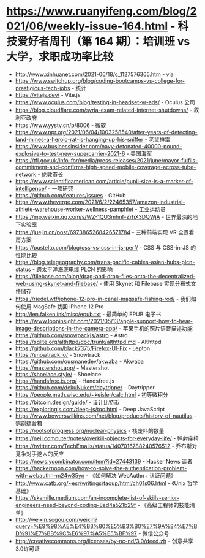 # https://www.ruanyifeng.com/blog/2021/06/weekly-issue-164.html - 科技爱好者周刊（第 164 期）：培训班 vs 大学，求职成功率比较

- http://www.xinhuanet.com/2021-06/18/c_1127576365.htm - via
- https://www.switchup.org/blog/coding-bootcamps-vs-college-for-prestigious-tech-jobs - 统计
- https://vitejs.dev/ - Vite.js
- https://www.oculus.com/blog/testing-in-headset-vr-ads/ - Oculus 公司
- https://blog.cloudflare.com/syria-exam-related-internet-shutdowns/ - 叙利亚政府
- https://www.yystv.cn/p/8006 - 微软
- https://www.npr.org/2021/06/04/1003258540/after-years-of-detecting-land-mines-a-heroic-rat-is-hanging-up-his-sniffer - 老鼠排雷
- https://www.businessinsider.com/navy-detonated-40000-pound-explosive-to-test-new-supercarrier-2021-6 - 美国海军
- https://tfl.gov.uk/info-for/media/press-releases/2021/june/mayor-fulfils-commitment-and-confirms-high-speed-mobile-coverage-across-tube-network - 伦敦市长
- https://www.scientificamerican.com/article/pupil-size-is-a-marker-of-intelligence/ - 一项研究
- https://github.com/features/issues - GitHub
- https://www.theverge.com/2021/6/2/22465357/amazon-industrial-athlete-warehouse-worker-wellness-pamphlet - 工业运动员
- https://mp.weixin.qq.com/s/WZ-1QU3mhnf-ZrhX3DQWjA - 世界最深的地下实验室
- https://juejin.cn/post/6973865268426571784 - 三种前端实现 VR 全景看房方案
- https://pustelto.com/blog/css-vs-css-in-js-perf/ - CSS 与 CSS-in-JS 的性能比较
- https://blog.telegeography.com/trans-pacific-cables-asian-hubs-plcn-status - 跨太平洋海底电缆 PLCN 的影响
- https://filebase.com/blog/drag-and-drop-files-onto-the-decentralized-web-using-skynet-and-filebase/ - 使用 Skynet 和 Filebase 实现分布式文件储存
- https://riedel.wtf/iphone-12-pro-in-canal-magsafe-fishing-rod/ - 我们如何使用 MagSafe 找回 iPhone 12 Pro
- http://len.falken.ink/misc/epub.txt - 最简单的 EPUB 电子书
- https://www.loopinsight.com/2021/05/13/apple-support-how-to-hear-image-descriptions-in-the-camera-app/ - 苹果手机的照片语音描述功能
- https://github.com/snowpackjs/astro - Astro
- https://sqlite.org/althttpd/doc/trunk/althttpd.md - Althttpd
- https://github.com/black7375/Firefox-UI-Fix - Lepton
- https://snowtrack.io/ - Snowtrack
- https://github.com/ousmanedev/akwaba - Akwaba
- https://mastershot.app/ - Mastershot
- https://shoelace.style/ - Shoelace
- https://handsfree.js.org/ - Handsfree.js
- https://github.com/dekuNukem/daytripper - Daytripper
- https://people.math.wisc.edu/~keisler/calc.html - 初等微积分
- https://bitcoin.design/guide/ - 设计比特币
- https://exploringjs.com/deep-js/toc.html - Deep JavaScript
- https://www.bowerswilkins.com/net/blog/products/history-of-nautilus - 鹦鹉螺音箱
- https://rootsofprogress.org/nuclear-physics - 核废料的数量
- https://neil.computer/notes/overkill-objects-for-everyday-life/ - 弹射座椅
- https://twitter.com/TechEmails/status/1407016788240576512 - 乔布斯对竞争对手挖人的反应
- https://news.ycombinator.com/item?id=27443139 - Hacker News 读者
- https://hackernoon.com/how-to-solve-the-authentication-problem-with-webauthn-m24w35yn - 《如何解决 WebAuthn+ 认证问题》
- http://www.catb.org/~esr/writings/taoup/html/ch01s06.html - 《Unix 哲学基础》
- https://skamille.medium.com/an-incomplete-list-of-skills-senior-engineers-need-beyond-coding-8ed4a521b29f - 《高级工程师的技能清单》
- http://weixin.sogou.com/weixin?query=%E9%98%AE%E4%B8%80%E5%B3%B0%E7%9A%84%E7%BD%91%E7%BB%9C%E6%97%A5%E5%BF%97 - 微信公众号
- http://creativecommons.org/licenses/by-nc-nd/3.0/deed.zh - 创意共享3.0许可证